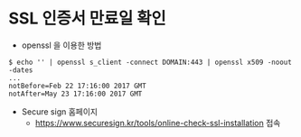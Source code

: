 # SSL 인증서 만료일 확인
- openssl 을 이용한 방법
```
$ echo '' | openssl s_client -connect DOMAIN:443 | openssl x509 -noout -dates
...
notBefore=Feb 22 17:16:00 2017 GMT
notAfter=May 23 17:16:00 2017 GMT
```

- Secure sign 홈페이지
  - https://www.securesign.kr/tools/online-check-ssl-installation 접속

